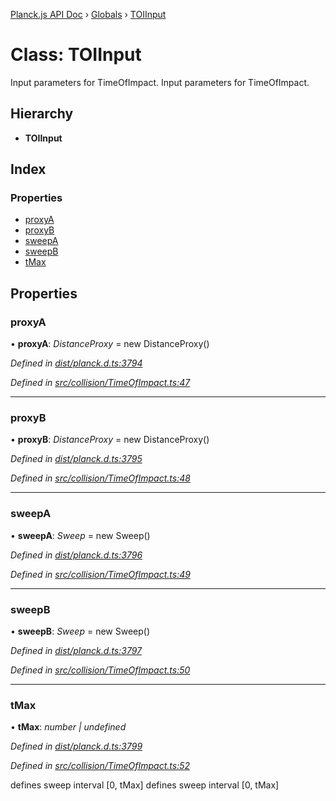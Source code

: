 [Planck.js API Doc](../README.md) › [Globals](../globals.md) › [TOIInput](toiinput.md)

# Class: TOIInput

Input parameters for TimeOfImpact.
Input parameters for TimeOfImpact.

## Hierarchy

* **TOIInput**

## Index

### Properties

* [proxyA](toiinput.md#proxya)
* [proxyB](toiinput.md#proxyb)
* [sweepA](toiinput.md#sweepa)
* [sweepB](toiinput.md#sweepb)
* [tMax](toiinput.md#tmax)

## Properties

###  proxyA

• **proxyA**: *DistanceProxy* = new DistanceProxy()

*Defined in [dist/planck.d.ts:3794](https://github.com/shakiba/planck.js/blob/6a5d3be/dist/planck.d.ts#L3794)*

*Defined in [src/collision/TimeOfImpact.ts:47](https://github.com/shakiba/planck.js/blob/6a5d3be/src/collision/TimeOfImpact.ts#L47)*

___

###  proxyB

• **proxyB**: *DistanceProxy* = new DistanceProxy()

*Defined in [dist/planck.d.ts:3795](https://github.com/shakiba/planck.js/blob/6a5d3be/dist/planck.d.ts#L3795)*

*Defined in [src/collision/TimeOfImpact.ts:48](https://github.com/shakiba/planck.js/blob/6a5d3be/src/collision/TimeOfImpact.ts#L48)*

___

###  sweepA

• **sweepA**: *Sweep* = new Sweep()

*Defined in [dist/planck.d.ts:3796](https://github.com/shakiba/planck.js/blob/6a5d3be/dist/planck.d.ts#L3796)*

*Defined in [src/collision/TimeOfImpact.ts:49](https://github.com/shakiba/planck.js/blob/6a5d3be/src/collision/TimeOfImpact.ts#L49)*

___

###  sweepB

• **sweepB**: *Sweep* = new Sweep()

*Defined in [dist/planck.d.ts:3797](https://github.com/shakiba/planck.js/blob/6a5d3be/dist/planck.d.ts#L3797)*

*Defined in [src/collision/TimeOfImpact.ts:50](https://github.com/shakiba/planck.js/blob/6a5d3be/src/collision/TimeOfImpact.ts#L50)*

___

###  tMax

• **tMax**: *number | undefined*

*Defined in [dist/planck.d.ts:3799](https://github.com/shakiba/planck.js/blob/6a5d3be/dist/planck.d.ts#L3799)*

*Defined in [src/collision/TimeOfImpact.ts:52](https://github.com/shakiba/planck.js/blob/6a5d3be/src/collision/TimeOfImpact.ts#L52)*

defines sweep interval [0, tMax]
defines sweep interval [0, tMax]
